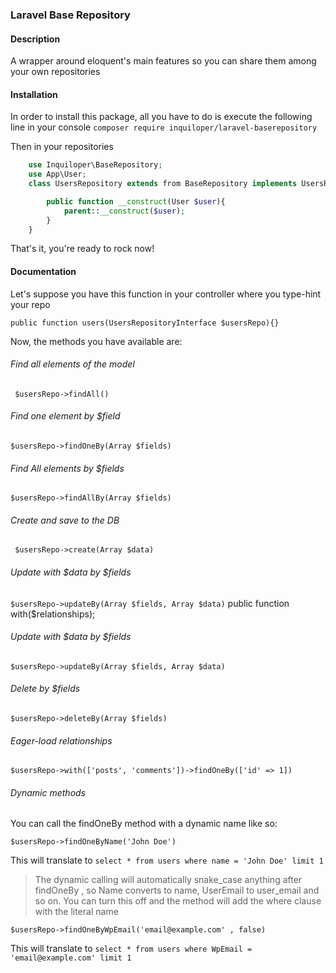 ### Laravel Base Repository

#### Description
A wrapper around eloquent's main features so you can share them among your own repositories

#### Installation
In order to install this package, all you have to do is execute the following line in your console
` composer require inquiloper/laravel-baserepository `

Then in your repositories 

```PHP
    use Inquiloper\BaseRepository;
    use App\User;
    class UsersRepository extends from BaseRepository implements UsersRepositoryInterface {

        public function __construct(User $user){
            parent::__construct($user);
        }
    }

```

That's it, you're ready to rock now!

#### Documentation

Let's suppose you have this function in your controller where you type-hint your repo

` public function users(UsersRepositoryInterface $usersRepo){} `

Now, the methods you have available are:

###### Find all elements of the model
` $usersRepo->findAll()`

###### Find one element by $field
` $usersRepo->findOneBy(Array $fields) `

###### Find All elements by $fields
` $usersRepo->findAllBy(Array $fields) `

###### Create and save to the DB
` $usersRepo->create(Array $data)`

###### Update with $data by $fields 
` $usersRepo->updateBy(Array $fields, Array $data) `
    public function with($relationships);

###### Update with $data by $fields 
` $usersRepo->updateBy(Array $fields, Array $data) `

###### Delete by $fields
` $usersRepo->deleteBy(Array $fields) `

###### Eager-load relationships
` $usersRepo->with(['posts', 'comments'])->findOneBy(['id' => 1]) `

###### Dynamic methods

You can call the findOneBy method with a dynamic name like so:

` $usersRepo->findOneByName('John Doe') `

This will translate to `select * from users where name = 'John Doe' limit 1 `

> The dynamic calling will automatically snake_case anything after findOneBy , so Name converts to name, UserEmail to user_email and so on.
> You can turn this off and the method will add the where clause with the literal name 

` $usersRepo->findOneByWpEmail('email@example.com' , false) `

This will translate to ` select * from users where WpEmail = 'email@example.com' limit 1 `

